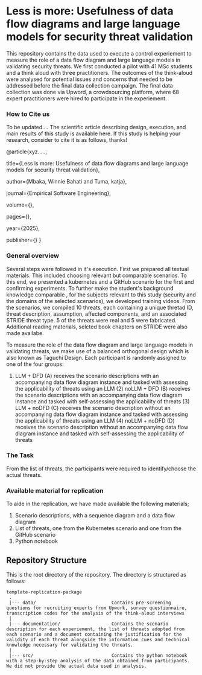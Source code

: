 # Less is more: Usefulness of data flow diagrams and large language models for security threat validation
This repository contains the data used to execute a control experiement to measure the role of a data flow diagram and large language models in validating security threats. We first conducted a pilot with 41 MSc students and a think aloud with three practitioners. The outcomes of the think-aloud were analysed for potential issues and concerns that needed to be addressed before the final data collection campaign. The final data collection was done via Upword, a crowdsourcing platform, where 68 expert practitioners were hired to participate in the experiement.

### How to Cite us
To be updated....
The scientific article describing design, execution, and main results of this study is available here.
If this study is helping your research, consider to cite it is as follows, thanks!

@article{xyz.....,

  title={Less is more: Usefulness of data flow diagrams and large language models for security threat validation},
  
  author={Mbaka, Winnie Bahati and Tuma, katja},
  
  journal={Empirical Software Engineering},
  
  volume={},
  
  pages={},
  
  year={2025},
  
  publisher={}
}

### General overview
Several steps were followed in it's execution. 
First we prepared all textual materials. This included choosing relevant but comparable scenarios. To this end, we presented a kubernetes and a GitHub scenario for the first and confirming experiments. To further make the student's background knowledge comparable , for the subjects relevant to this study (security and the domains of the selected scenarios), we developed training videos.
From the scenarios, we compiled 10 threats, each containing a unique thretad ID, threat description, assumption, affected components, and an associated STRIDE threat type. 5 of the threats were real and 5 were fabricated.
Additional reading materials, selcted book chapters on STRIDE were also made availabe.

To measure the role of the data flow diagram and large language models in validating threats, we make use of a balanced orthogonal design which is also known as Taguchi Design. Each participant
is randomly assigned to one of the four groups:

1) LLM + DFD (A) receives the scenario descriptions with an accompanying data flow diagram instance and tasked with assessing the applicability of threats using an LLM
(2) noLLM + DFD (B) receives the scenario descriptions with an accompanying data flow diagram instance and tasked with self-assessing the applicability of threats
(3) LLM + noDFD (C) receives the scenario description without an accompanying data flow diagram instance and tasked with assessing the applicability of threats using an LLM
(4) noLLM + noDFD (D) receives the scenario description without an accompanying data flow diagram instance and tasked with self-assessing the applicability of threats

### The Task
From the list of threats, the participants were required to identify/choose the actual threats.


### Available material for replication
To aide in the replication, we have made available the following materials;
1. Scenario descriptions, with a sequence diagram and a data flow diagram
2. List of threats, one from the Kubernetes scenario and one from the GitHub scenario
3. Python notebook






## Repository Structure
This is the root directory of the repository. The directory is structured as follows:

    template-replication-package
     .
     |--- data/                            Contains pre-screening questions for recruiting experts from Upwork, survey questionnaire, transcription codes for the analysis of the think-aloud interviews
     |
     |--- documentation/                   Contains the scenario description for each experiement, the list of threats adopted from each scenario and a document containing the justification for the validity of each threat alongside the information cues and technical knowledge necessary for validating the threats.
     |
     |--- src/                             Contains the python notebook with a step-by-step analysis of the data obtained from participants. We did not provide the actual data used in analysis. 
    
    
     
                         
  



